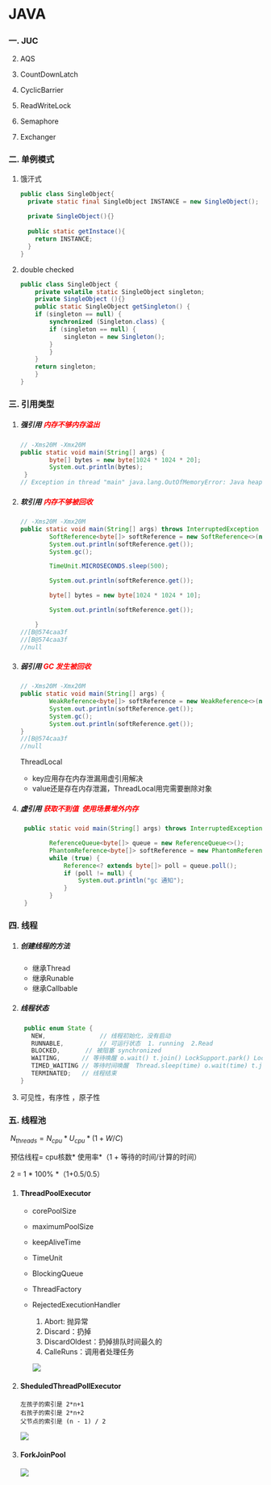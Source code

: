 # JAVA

### 一. JUC

2. AQS

3. CountDownLatch

4. CyclicBarrier

5. ReadWriteLock

6. Semaphore

7. Exchanger

### 二. 单例模式

1. 饿汗式

   ```java
   public class SingleObject{
     private static final SingleObject INSTANCE = new SingleObject();
     
     private SingleObject(){}
    
     public static getInstace(){
       return INSTANCE;
     }
   }
   ```

   

2. double checked 

   ```java
   public class SingleObject {  
       private volatile static SingleObject singleton;  
       private SingleObject (){}  
       public static SingleObject getSingleton() {  
       if (singleton == null) {  
           synchronized (Singleton.class) {  
           if (singleton == null) {  
               singleton = new Singleton();  
           }  
           }  
       }  
       return singleton;  
       }  
   }
   ```

### 三. 引用类型

1. ##### 强引用  <font color="#FF0000">内存不够内存溢出</font>

   ```java
   // -Xms20M -Xmx20M
   public static void main(String[] args) {
           byte[] bytes = new byte[1024 * 1024 * 20];
           System.out.println(bytes);
    }
   // Exception in thread "main" java.lang.OutOfMemoryError: Java heap space
   ```

   

2. ##### 软引用  <font color="#FF0000">内存不够被回收</font>

   ```java
   // -Xms20M -Xmx20M
   public static void main(String[] args) throws InterruptedException {
           SoftReference<byte[]> softReference = new SoftReference<>(new byte[1024 * 1024 * 10]);
           System.out.println(softReference.get());
           System.gc();
   
           TimeUnit.MICROSECONDS.sleep(500);
   
           System.out.println(softReference.get());
   
           byte[] bytes = new byte[1024 * 1024 * 10];
   
           System.out.println(softReference.get());
   
       }
   //[B@574caa3f
   //[B@574caa3f
   //null
   ```

3. ##### 弱引用 <font color="#FF0000">GC 发生被回收</font>

   ```java
   // -Xms20M -Xmx20M
   public static void main(String[] args) {
           WeakReference<byte[]> softReference = new WeakReference<>(new byte[1024 * 1024 * 10]);
           System.out.println(softReference.get());
           System.gc();
           System.out.println(softReference.get());
   }
   //[B@574caa3f
   //null
   ```

   ThreadLocal

   - key应用存在内存泄漏用虚引用解决
   - value还是存在内存泄漏，ThreadLocal用完需要删除对象

4. ##### 虚引用 <font color="#FF0000">获取不到值  使用场景堆外内存</font>

   ```java
    public static void main(String[] args) throws InterruptedException {
   
           ReferenceQueue<byte[]> queue = new ReferenceQueue<>();
           PhantomReference<byte[]> softReference = new PhantomReference(new byte[1024 * 1024 * 10], queue);
           while (true) {
               Reference<? extends byte[]> poll = queue.poll();
               if (poll != null) {
                   System.out.println("gc 通知");
               }
           }
    }
   ```

### 四. 线程

1. ##### 创建线程的方法

   - 继承Thread
   - 继承Runable
   - 继承Callbable

2. ##### 线程状态

   ```java
    public enum State {
      NEW,      		 // 线程初始化，没有启动
      RUNNABLE, 		 // 可运行状态  1. running  2.Read
      BLOCKED, 		 // 被阻塞 synchronized  
      WAITING,      // 等待唤醒 o.wait() t.join() LockSupport.park() Lock.lock()
      TIMED_WAITING // 等待时间唤醒  Thread.sleep(time) o.wait(time) t.json(time)....
      TERMINATED;   // 线程结束
   }
   ```

3. 可见性，有序性 ，原子性

   




### 五. 线程池

​    $N_{threads}=N_{cpu} *U_{cpu} * (1 + W/C)$ 

​    预估线程= cpu核数* 使用率*（1 + 等待的时间/计算的时间）

​     2 = 1 * 100%  *（1+0.5/0.5）

1. #### ThreadPoolExecutor
  
   - corePoolSize
   - maximumPoolSize
   - keepAliveTime
   - TimeUnit
   - BlockingQueue
   - ThreadFactory
   - RejectedExecutionHandler
     1. Abort: 抛异常
     2. Discard：扔掉
     3. DiscardOldest：扔掉排队时间最久的
     4. CalleRuns：调用者处理任务
     
     ![](../assets/images/java/ThreadPoolExecutor.png)
   
2. #### SheduledThreadPollExecutor
  
   ```
   左孩子的索引是 2*n+1
   右孩子的索引是 2*n+2
   父节点的索引是 (n - 1) / 2
   ```
   
   
   
   
   
   ![](../assets/images/java/SheduledThreadPollExecutor.png)
   
3. #### ForkJoinPool

      ![](../assets/images/java/ForkJoin.png)

   





